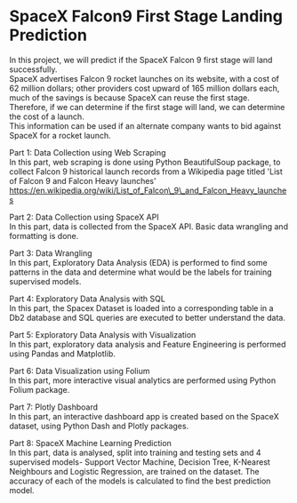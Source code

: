 # SpaceX Falcon9 First Stage Landing Prediction

In this project, we will predict if the SpaceX Falcon 9 first stage will land successfully.<br />
SpaceX advertises Falcon 9 rocket launches on its website, with a cost of 62 million dollars; other providers cost upward of 165 million dollars each, much of the savings is because SpaceX can reuse the first stage.<br />
Therefore, if we can determine if the first stage will land, we can determine the cost of a launch.<br />
This information can be used if an alternate company wants to bid against SpaceX for a rocket launch.<br />

Part 1: Data Collection using Web Scraping<br />
In this part, web scraping is done using Python BeautifulSoup package, to collect Falcon 9 historical launch records from a Wikipedia page titled 'List of Falcon 9 and Falcon Heavy launches'<br />
https://en.wikipedia.org/wiki/List_of_Falcon\_9\_and_Falcon_Heavy_launches

Part 2: Data Collection using SpaceX API<br />
In this part, data is collected from the SpaceX API. Basic data wrangling and formatting is done.

Part 3: Data Wrangling<br />
In this part, Exploratory Data Analysis (EDA) is performed to find some patterns in the data and determine what would be the labels for training supervised models.

Part 4: Exploratory Data Analysis with SQL<br />
In this part, the Spacex Dataset is loaded into a corresponding table in a Db2 database and SQL queries are executed to better understand the data.

Part 5: Exploratory Data Analysis with Visualization<br />
In this part, exploratory data analysis and Feature Engineering is performed using Pandas and Matplotlib.

Part 6: Data Visualization using Folium<br />
In this part, more interactive visual analytics are performed using Python Folium package.

Part 7: Plotly Dashboard<br />
In this part, an interactive dashboard app is created based on the SpaceX dataset, using Python Dash and Plotly packages.

Part 8: SpaceX Machine Learning Prediction<br />
In this part, data is analysed, split into training and testing sets and 4 supervised models- Support Vector Machine, Decision Tree, K-Nearest Neighbours and Logistic Regression, are trained on the dataset.
The accuracy of each of the models is calculated to find the best prediction model.
